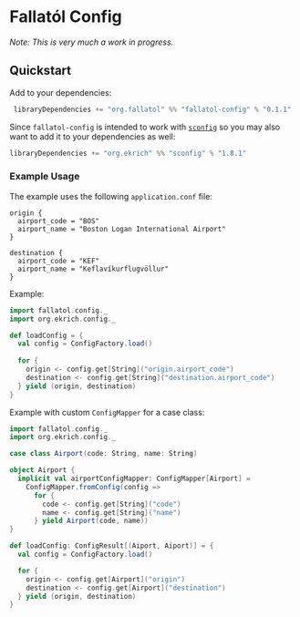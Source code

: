 # Fallatól Config

_Note: This is very much a work in progress._

## Quickstart
Add to your dependencies:

```sbt
 libraryDependencies += "org.fallatol" %% "fallatol-config" % "0.1.1"
```

Since `fallatol-config` is intended to work with [`sconfig`](https://github.com/ekrich/sconfig/) so you may also want to add it to your dependencies as
well:

```sbt
libraryDependencies += "org.ekrich" %% "sconfig" % "1.8.1"
```

### Example Usage
The example uses the following `application.conf` file:

```hocon
origin {
  airport_code = "BOS"
  airport_name = "Boston Logan International Airport"
}

destination {
  airport_code = "KEF"
  airport_name = "Keflavíkurflugvöllur"
}
```

Example:

```scala
import fallatol.config._
import org.ekrich.config._

def loadConfig = {
  val config = ConfigFactory.load()
  
  for {
    origin <- config.get[String]("origin.airport_code")
    destination <- config.get[String]("destination.airport_code")
  } yield (origin, destination)
}
```

Example with custom `ConfigMapper` for a case class:

```scala
import fallatol.config._
import org.ekrich.config._

case class Airport(code: String, name: String)

object Airport {
  implicit val airportConfigMapper: ConfigMapper[Airport] =
    ConfigMapper.fromConfig(config =>
      for {
        code <- config.get[String]("code")
        name <- config.get[String]("name")
      } yield Airport(code, name))
}

def loadConfig: ConfigResult[(Aiport, Aiport)] = {
  val config = ConfigFactory.load()

  for {
    origin <- config.get[Airport]("origin")
    destination <- config.get[Airport]("destination")
  } yield (origin, destination)
}
```
